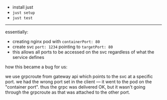 - install just
- `just setup`
- `just test`

-------


essentially:

- creating nginx pod with `containerPort: 80`
- create svc `port: 1234` pointing to `targetPort: 80`
- this allows all ports to be accessed on the svc regardless of what the service
  defines

how this became a bug for us:

we use grpcroute from gateway api which points to the svc at a specific port.
we had the wrong port set in the client — it went to the pod on the "container
port". thus the grpc was delivered OK, but it wasn't going through the grpcroute
as that was attached to the other port.
